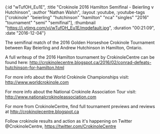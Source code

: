 {:id "wTufOH_Eu1E",
 :title "Crokinole 2016 Hamilton Semifinal - Beierling v Hutchinson",
 :author "Nathan Walsh",
 :layout :youtube,
 :youtube-tags
 ["crokinole"
  "beierling"
  "hutchinson"
  "hamilton"
  "nca"
  "singles"
  "2016"
  "tournament"
  "semi"
  "semifinal"],
 :thumbnail "https://i.ytimg.com/vi/wTufOH_Eu1E/mqdefault.jpg",
 :duration "00:21:09",
 :date "2016-12-04"}

The semifinal match of the 2016 Golden Horseshoe Crokinole Tournament between Ray Beierling and Andrew Hutchinson in Hamilton, Ontario.

A full writeup of the 2016 Hamilton tournament by CrokinoleCentre can be found here: http://crokinolecentre.blogspot.ca/2016/02/conrad-defeats-hutchinson-for-hamilton.html

For more info about the World Crokinole Championships visit: http://www.worldcrokinole.com

For more info about the National Crokinole Association Tour visit: http://www.nationalcrokinoleassociation.com

For more from CrokinoleCentre, find full tournament previews and reviews at http://crokinolecentre.blogspot.ca

Follow crokinole results and action as it's happening on Twitter @CrokinoleCentre, https://twitter.com/CrokinoleCentre
